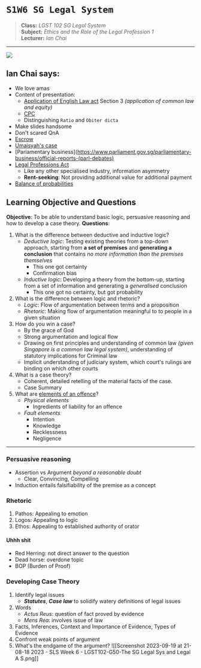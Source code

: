 # `S1W6 SG Legal System`

> **Class:** *LGST 102 SG Legal System*  
> **Subject:** *Ethics and the Role of the Legal Profession 1*  
> **Lecturer:** *Ian Chai*

---
![](https://dentons.rodyk.com/-/media/images/website/person-images/c/ce-ch/chai_ian-ernst.ashx)
## Ian Chai says:
* We love amas
* Content of presentation:
	* [Application of English Law act](https://sso.agc.gov.sg/Act/AELA1993) Section 3 *(application of common law and equity)*
	* [CPC](https://sso.agc.gov.sg/Act/AELA1993)
	* Distinguishing `Ratio` and `Obiter dicta`
* Make slides handsome
* Don't scared QnA
* [Escrow](https://www.escrowsg.com/)
* [Umaisyah's case](https://www.straitstimes.com/singapore/courts-crime/man-who-killed-2-year-old-daughter-burnt-body-in-pot-hidden-for-5-years-jailed-215-years)
* [Pariamentary business](https://www.parliament.gov.sg/parliamentary-business/official-reports-(parl-debates)
* [Legal Professions Act](https://sso.agc.gov.sg/Act/LPA1966)
	* Like any other specialised industry, information asymmetry
	* **Rent-seeking**: Not providing additional value for additional payment
* [Balance of probabilities](https://cacj-ajp.org/singapore/legal-system/singapore-laws/overview/court-procedure-and-court-processes/)

## Learning Objective and Questions
**Objective**: To be able to understand basic logic, persuasive reasoning and how to develop a case theory.
**Questions**:
1. What is the difference between deductive and inductive logic?
	* *Deductive logic*: Testing existing theories from a top-down approach, starting from **a set of premises** and **generating a conclusion** that contains *no more information than the premises themselves*
		* This one got certainty
		* Confirmation bias
	* *Inductive logic*: Developing a theory from the bottom-up, starting from a set of information and generating a *generalised* conclusion
		* This one got no certainty, but got probability
1. What is the difference between logic and rhetoric?
	* *Logic*: Flow of argumentation between terms and a proposition
	* *Rhetoric*: Making flow of argumentation meaningful to to people in a given situation
2. How do you win a case?
	* By the grace of God
	* Strong argumentation and logical flow
	* Drawing on first principles and understanding of common law *(given Singapore is a common law legal system)*, understanding of statutory implications for Criminal law
	* Implicit understanding of judiciary system, which court's rulings are binding on which other courts
3. What is a case theory?
	* Coherent, detailed retelling of the material facts of the case.
	* Case Summary
4. What are [elements of an offence](https://www.ag.gov.au/crime/publications/commonwealth-criminal-code-guide-practitioners-draft/part-22-elements-offence/division-3-general/31-elements)?
	* *Physical elements*
		* Ingredients of liability for an offence
	* *Fault elements*
		* Intention
		* Knowledge
		* Recklessness
		* Negligence
---
### Persuasive reasoning
* Assertion vs Argument *beyond a reasonable doubt*
	* Clear, Convincing, Compelling
* Induction entails falsifiability of the premise as a concept

### Rhetoric
1. Pathos: Appealing to emotion
2. Logos: Appealing to logic
3. Ethos: Appealing to established authority of orator

#### Uhhh shit
* Red Herring: not direct answer to the question
* Dead horse: overdone topic
* BOP (Burden of Proof)

### Developing Case Theory
1. Identify legal issues 
	* ***Statutes***, ***Case law*** to solidify watery definitions of legal issues
2. Words
	* *Actus Reus*: question of fact proved by evidence
	* *Mens Rea*: involves issue of law
3. Facts, Inferences, Context and Importance of Evidence, Types of Evidence
4. Confront weak points of argument
5. What's the endgame of the argument?
![[Screenshot 2023-09-19 at 21-08-18 2023 - SLS Week 6 - LGST102-G50-The SG Legal Sys and Legal A S.png]]